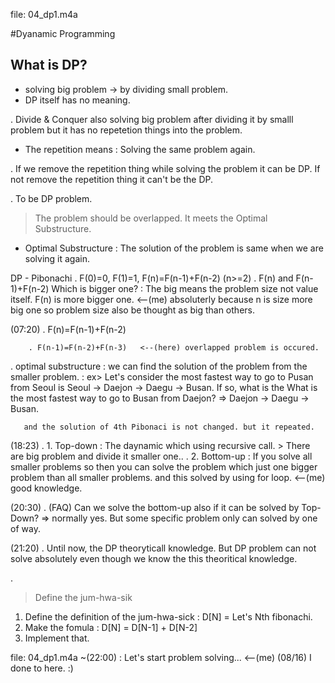 file: 04_dp1.m4a

#Dyanamic Programming

## What is DP?
- solving big problem -> by dividing small problem.
- DP itself has no meaning.

 . Divide & Conquer also solving big problem after dividing it by smalll problem   but it has no repetetion things into the problem.
   * The repetition means : Solving the same problem again.

 . If we remove the repetition thing while solving the problem it can be DP.
   If not remove the repetition thing it can't be the DP.
 

 . To be DP problem.
   > The problem should be overlapped.
   > It meets the Optimal Substructure.
   * Optimal Substructure : The solution of the problem is same when we are solving it again.


DP - Pibonachi
 . F(0)=0, F(1)=1, F(n)=F(n-1)+F(n-2) (n>=2)
 . F(n) and F(n-1)+F(n-2)
   Which is bigger one? : The big means the problem size not value itself.
   F(n) is more bigger one. <--(me) absoluterly because n is size more big one so problem size also be thought as big than others.

(07:20)
 . F(n)=F(n-1)+F(n-2)

        . F(n-1)=F(n-2)+F(n-3)   <--(here) overlapped problem is occured.
 . optimal substructure
   : we can find the solution of the problem from the smaller problem.
   : ex> Let's consider the most fastest way to go to Pusan from Seoul is
         Seoul -> Daejon -> Daegu -> Busan.
	 If so, what is the What is the most fastest way to go to Busan from Daejon?   => Daejon -> Daegu -> Busan.

       and the solution of 4th Pibonaci is not changed. but it repeated.






(18:23)
 . 1. Top-down : The daynamic which using recursive call.
      > There are big problem and divide it smaller one..
 . 2. Bottom-up : If you solve all smaller problems so then you can solve the problem which just one bigger problem than all smaller problems.
      and this solved by using for loop. <--(me) good knowledge.

(20:30)
 . (FAQ) Can we solve the bottom-up also if it can be solved by Top-Down?
         => normally yes.
	    But some specific problem only can solved by one of way.

(21:20)
 . Until now, the DP theoryticall knowledge.
   But DP problem can not solve absolutely even though we know the this theoritical knowledge.

 . <How to solve the DP problem>
   > Define the jum-hwa-sik
   1) Define the definition of the jum-hwa-sick
      : D[N] = Let's Nth fibonachi.
   2) Make the fomula
      : D[N] = D[N-1] + D[N-2]
   3) Implement that.


file: 04_dp1.m4a
~(22:00) : Let's start problem solving...  <--(me) (08/16) I done to here. :)













